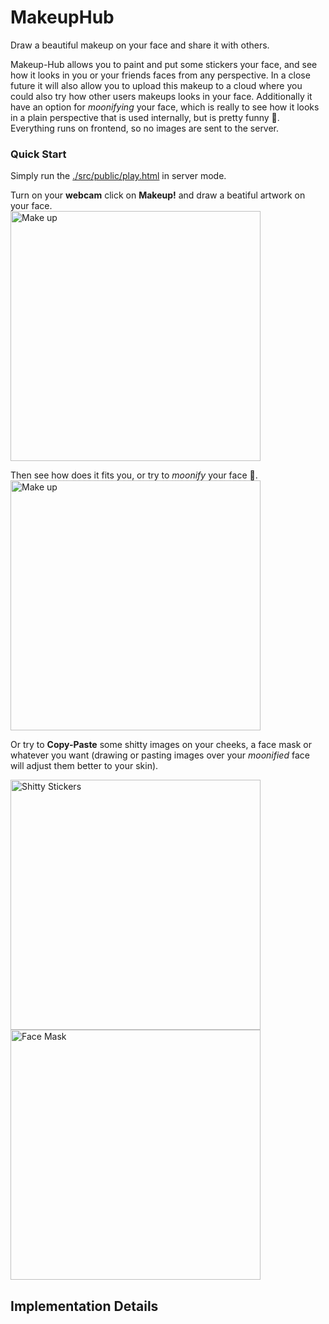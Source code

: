 # MakeupHub

Draw a beautiful makeup on your face and share it with others.

Makeup-Hub allows you to paint and put some stickers your face, and see how it looks in you or your friends faces from any perspective. In a close future it will also allow you to upload this makeup to a cloud where you could also try how other users makeups looks in your face. Additionally it have an option for <i>moonifying</i> your face, which is really to see how it looks in a plain perspective that is used internally, but is pretty funny :full_moon_with_face:. Everything runs on frontend, so no images are sent to the server.

### Quick Start

Simply run the <a href="./src/public/play.html" target="_blank">./src/public/play.html</a> in server mode.

Turn on your **webcam** click on **Makeup!** and draw a beatiful artwork on your face.  
<img alt="Make up" title="Make up" src="./documentation/exampleImages/Drawing.gif" width=400>

Then see how does it fits you, or try to <i>moonify</i> your face :full_moon_with_face:.  
<img alt="Make up" title="Make up" src="./documentation/exampleImages/Moonifying.gif" width=400>

Or try to **Copy-Paste** some shitty images on your cheeks, a face mask or whatever you want (drawing or pasting images over your <i>moonified</i> face will adjust them better to your skin).  

<img alt="Shitty Stickers" title="Shitty Stickers" src="./documentation/exampleImages/ShittyStickers.gif" width=400 align=left>
<img alt="Face Mask" title="Face Mask" src="./documentation/exampleImages/FaceMask.gif" width=400>


## Implementation Details

